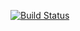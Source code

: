 [![Build Status](https://travis-ci.org/pchandar/mytoolbox.svg?branch=master)](https://travis-ci.org/pchandar/mytoolbox)